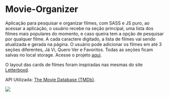 # Movie-Organizer

Aplicação para pesquisar e organizar filmes, com SASS e JS puro, ao acessar a aplicação, o usuário recebe na seção principal, uma lista dos filmes mais populares do momento, e caso queira tem a opção de pesquisar por qualquer filme. A cada caractere digitado, a lista de filmes vai sendo atualizada e gerada na página. O usuário pode adicionar os filmes em até 3 seções diferentes, Já Vi, Quero Ver e Favoritos. Todas as seções ficam salvas no local storage. Acesse o projeto [aqui](https://movie-organizer.vercel.app/).

O layout das cards de filmes foram inspiradas nas mesmas do site [Letterboxd](https://letterboxd.com/).

API Utilizada: [The Movie Database (TMDb)](https://www.themoviedb.org/documentation/api).

![](src/images/movie-organizer.gif)

